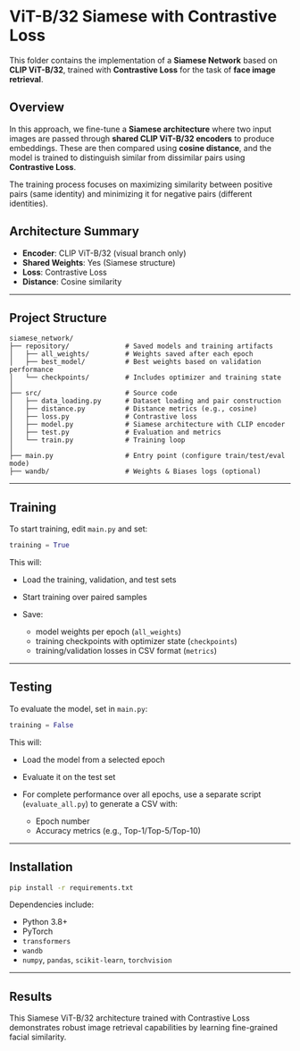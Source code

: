 # ViT-B/32 Siamese with Contrastive Loss

This folder contains the implementation of a **Siamese Network** based on **CLIP ViT-B/32**, trained with **Contrastive Loss** for the task of **face image retrieval**.

## Overview

In this approach, we fine-tune a **Siamese architecture** where two input images are passed through **shared CLIP ViT-B/32 encoders** to produce embeddings. These are then compared using **cosine distance**, and the model is trained to distinguish similar from dissimilar pairs using **Contrastive Loss**.

The training process focuses on maximizing similarity between positive pairs (same identity) and minimizing it for negative pairs (different identities).

## Architecture Summary

* **Encoder**: CLIP ViT-B/32 (visual branch only)
* **Shared Weights**: Yes (Siamese structure)
* **Loss**: Contrastive Loss
* **Distance**: Cosine similarity

---

## Project Structure

```
siamese_network/
├── repository/              # Saved models and training artifacts
│   ├── all_weights/         # Weights saved after each epoch
│   ├── best_model/          # Best weights based on validation performance
│   └── checkpoints/         # Includes optimizer and training state
│
├── src/                     # Source code
│   ├── data_loading.py      # Dataset loading and pair construction
│   ├── distance.py          # Distance metrics (e.g., cosine)
│   ├── loss.py              # Contrastive loss
│   ├── model.py             # Siamese architecture with CLIP encoder
│   ├── test.py              # Evaluation and metrics
│   └── train.py             # Training loop
│
├── main.py                  # Entry point (configure train/test/eval mode)
├── wandb/                   # Weights & Biases logs (optional)
```

---

## Training

To start training, edit `main.py` and set:

```python
training = True
```

This will:

* Load the training, validation, and test sets
* Start training over paired samples
* Save:

  * model weights per epoch (`all_weights`)
  * training checkpoints with optimizer state (`checkpoints`)
  * training/validation losses in CSV format (`metrics`)

---

## Testing

To evaluate the model, set in `main.py`:

```python
training = False
```

This will:

* Load the model from a selected epoch
* Evaluate it on the test set
* For complete performance over all epochs, use a separate script (`evaluate_all.py`) to generate a CSV with:

  * Epoch number
  * Accuracy metrics (e.g., Top-1/Top-5/Top-10)

---

## Installation

```bash
pip install -r requirements.txt
```

Dependencies include:

* Python 3.8+
* PyTorch
* `transformers`
* `wandb`
* `numpy`, `pandas`, `scikit-learn`, `torchvision`

---

## Results

This Siamese ViT-B/32 architecture trained with Contrastive Loss demonstrates robust image retrieval capabilities by learning fine-grained facial similarity.


